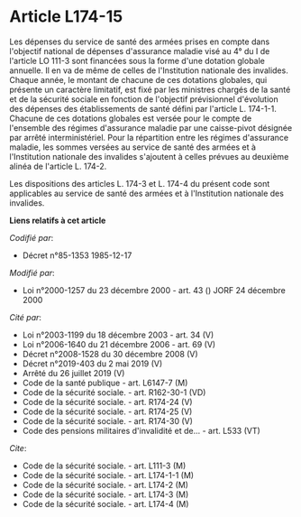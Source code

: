 # Article L174-15

Les dépenses du service de santé des armées prises en compte dans l'objectif national de dépenses d'assurance maladie visé au
4° du I de l'article LO 111-3 sont financées sous la forme d'une dotation globale annuelle. Il en va de même de celles de
l'Institution nationale des invalides. Chaque année, le montant de chacune de ces dotations globales, qui présente un
caractère limitatif, est fixé par les ministres chargés de la santé et de la sécurité sociale en fonction de l'objectif
prévisionnel d'évolution des dépenses des établissements de santé défini par l'article L. 174-1-1. Chacune de ces dotations
globales est versée pour le compte de l'ensemble des régimes d'assurance maladie par une caisse-pivot désignée par arrêté
interministériel. Pour la répartition entre les régimes d'assurance maladie, les sommes versées au service de santé des
armées et à l'Institution nationale des invalides s'ajoutent à celles prévues au deuxième alinéa de l'article L. 174-2.

Les dispositions des articles L. 174-3 et L. 174-4 du présent code sont applicables au service de santé des armées et à
l'Institution nationale des invalides.

**Liens relatifs à cet article**

_Codifié par_:

  - Décret n°85-1353 1985-12-17

_Modifié par_:

  - Loi n°2000-1257 du 23 décembre 2000 - art. 43 () JORF 24 décembre 2000

_Cité par_:

  - Loi n°2003-1199 du 18 décembre 2003 - art. 34 (V)
  - Loi n°2006-1640 du 21 décembre 2006 - art. 69 (V)
  - Décret n°2008-1528 du 30 décembre 2008 (V)
  - Décret n°2019-403 du 2 mai 2019 (V)
  - Arrêté du 26 juillet 2019 (V)
  - Code de la santé publique - art. L6147-7 (M)
  - Code de la sécurité sociale. - art. R162-30-1 (VD)
  - Code de la sécurité sociale. - art. R174-24 (V)
  - Code de la sécurité sociale. - art. R174-25 (V)
  - Code de la sécurité sociale. - art. R174-30 (V)
  - Code des pensions militaires d'invalidité et de... - art. L533 (VT)

_Cite_:

  - Code de la sécurité sociale. - art. L111-3 (M)
  - Code de la sécurité sociale. - art. L174-1-1 (M)
  - Code de la sécurité sociale. - art. L174-2 (M)
  - Code de la sécurité sociale. - art. L174-3 (M)
  - Code de la sécurité sociale. - art. L174-4 (M)
